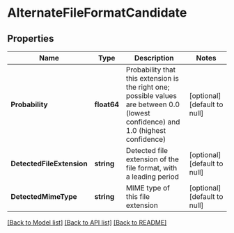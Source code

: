 # AlternateFileFormatCandidate

## Properties
Name | Type | Description | Notes
------------ | ------------- | ------------- | -------------
**Probability** | **float64** | Probability that this extension is the right one; possible values are between 0.0 (lowest confidence) and 1.0 (highest confidence) | [optional] [default to null]
**DetectedFileExtension** | **string** | Detected file extension of the file format, with a leading period | [optional] [default to null]
**DetectedMimeType** | **string** | MIME type of this file extension | [optional] [default to null]

[[Back to Model list]](../README.md#documentation-for-models) [[Back to API list]](../README.md#documentation-for-api-endpoints) [[Back to README]](../README.md)


